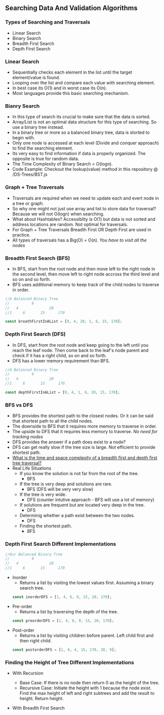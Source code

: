 ## Searching Data And Validation Algorithms

### Types of Searching and Traversals

- Linear Search
- Binary Search
- Breadth First Search
- Depth First Search

### Linear Search

- Sequentially checks each element in the list until the target element/value is found.
- Looping over the list and compare each value with searching element.
- In best case its O(1) and in worst case its O(n).
- Most languages provide this basic searching mechanism.

### Bianry Search

- In this type of search its crucial to make sure that the data is sorted.
- Array/List is not an optimal data structure for this type of searching. So use a binary tree instead.
- In a binary tree or more so a balanced binary tree, data is storted to begin with.
- Only one node is accessed at each level (Divide and conquer approach) to find the searching element.
- Its very easy to find information if data is properly organized. The opposite is true for random data.
- The Time Complexity of Binary Search = O(logn).
- Code Example: Checkout the lookup(value) method in this repository @ /DS-Trees/BST.js

### Graph + Tree Traversals

- Traversals are required when we need to update each and evert node in a tree or graph.
- So why one might not just use array and list to store data for traversal? Because we will not O(logn) when searching.
- What about Hashtables? Accessiblity is O(1) but data is not sorted and address locations are random. Not optimal for traversals.
- For Graph + Tree Traversals Breadth First OR Depth First are used in practice.
- All types of traversals has a Big(O) = O(n). _You have to visit all the nodes_

### Breadth First Search (BFS)

- In BFS, start from the root node and then move left to the right node in the second level, then move left to right node accross the third level and so on and so forth.
- BFS uses additional memory to keep track of the child nodes to traverse in order.

```js
//A Balanced Binary Tree
//          9
//   4              20
//1     6       15      170

const breathFirstInAList = [9, 4, 20, 1, 6, 15, 170];
```

### Depth First Search (DFS)

- In DFS, start from the root node and keep going to the left until you reach the leaf node. Then come back to the leaf's node parent and check if it has a right child, so on and so forth.
- DFS has a lower memory requirement than BFS.

```js
//A Balanced Binary Tree
//          9
//   4              20
//1     6       15      170

const depthFirstInAList = [9, 4, 1, 6, 20, 15, 170];
```

### BFS vs DFS

- BFS provides the shortest path to the closest nodes. Or it can be said that shortest path to all the child nodes.
- The downside to BFS that it requires more memory to traverse in order.
- The upside to DFS that it requires less memory to traverse. _No need for tracking nodes_
- DFS provides the answer if a path does exist to a node?
- DFS can get really slow if the tree size is large. Not efficient to provide shortest path.
- [What is the time and space complexity of a breadth first and depth first tree traversal?](https://stackoverflow.com/questions/9844193/what-is-the-time-and-space-complexity-of-a-breadth-first-and-depth-first-tree-tr)
- Real Life Situations
  - If you know the solution is not far from the root of the tree.
    - BFS
  - If the tree is very deep and solutions are rare.
    - BFS (DFS will be very very slow)
  - If the tree is very wide.
    - DFS (counter intutive approach - BFS will use a lot of memory)
  - If solutions are frequent but are located very deep in the tree.
    - DFS
  - Determinig whether a path exist between the two nodes.
    - DFS
  - Finding the shortest path.
    - BFS

### Depth First Search Different Implementations

```js
//Our Balanced Binary Tree
//          9
//   4              20
//1     6       15      170
```

- Inorder
  - Returns a list by visiting the lowest values first. Assuming a binary search tree. 
  ```js
  const inorderDFS = [1, 4, 6, 9, 15, 20, 170];
  ```
- Pre-order
  - Returns a list by traversing the depth of the tree.
  ```js
  const preorderDFS = [1, 4, 6, 9, 15, 20, 170];
  ```
- Post-order
    - Returns a list by visiting children before parent. Left child first and then right child. 
  ```js
  const postorderDFS = [1, 6, 4, 15, 170, 20, 9];
  ```

### Finding the Height of Tree Different Implementations

- With Recursion
  - Base Case: If there is no node then return 0 as the height of the tree.
  - Recursive Case: Initiate the height with 1 because the node exist. Find the max height of left and right subtrees and add the result to height. Return height.

- With Breadth First Search